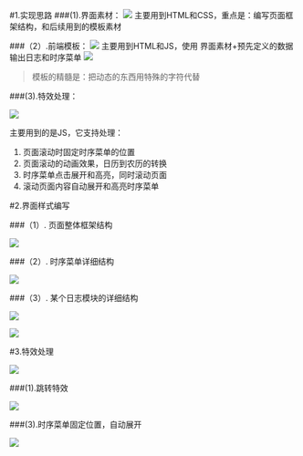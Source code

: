 #1.实现思路
###(1).界面素材：
![](http://oncweb6po.bkt.clouddn.com/%E5%BE%AE%E4%BF%A1%E5%9B%BE%E7%89%87_20170713153245.png)
主要用到HTML和CSS，重点是：编写页面框架结构，和后续用到的模板素材

###（2）.前端模板：
![](http://oncweb6po.bkt.clouddn.com/%E5%BE%AE%E4%BF%A1%E5%9B%BE%E7%89%87_20170713153419.png)
主要用到HTML和JS，使用 界面素材+预先定义的数据 输出日志和时序菜单
![](http://oncweb6po.bkt.clouddn.com/%E5%BE%AE%E4%BF%A1%E5%9B%BE%E7%89%87_20170713180115.png)

> 模板的精髓是：把动态的东西用特殊的字符代替

###(3).特效处理：

![](http://oncweb6po.bkt.clouddn.com/%E5%BE%AE%E4%BF%A1%E5%9B%BE%E7%89%87_20170713153324.png)

主要用到的是JS，它支持处理：

1. 页面滚动时固定时序菜单的位置
2. 页面滚动的动画效果，日历到农历的转换
3. 时序菜单点击展开和高亮，同时滚动页面
4. 滚动页面内容自动展开和高亮时序菜单

#2.界面样式编写

###（1）. 页面整体框架结构

![](http://oncweb6po.bkt.clouddn.com/%E5%BE%AE%E4%BF%A1%E5%9B%BE%E7%89%87_20170713154123.png)

###（2）. 时序菜单详细结构

![](http://oncweb6po.bkt.clouddn.com/%E5%BE%AE%E4%BF%A1%E5%9B%BE%E7%89%87_20170713160544.png)

###（3）. 某个日志模块的详细结构

![](http://oncweb6po.bkt.clouddn.com/%E5%BE%AE%E4%BF%A1%E5%9B%BE%E7%89%87_20170713161741.png)

![](http://oncweb6po.bkt.clouddn.com/%E5%BE%AE%E4%BF%A1%E5%9B%BE%E7%89%87_20170713161809.png)

#3.特效处理

![](http://oncweb6po.bkt.clouddn.com/%E5%BE%AE%E4%BF%A1%E5%9B%BE%E7%89%87_20170713204703.png)

###(1).跳转特效

![](http://oncweb6po.bkt.clouddn.com/%E5%BE%AE%E4%BF%A1%E5%9B%BE%E7%89%87_20170713213832.png)

###(3).时序菜单固定位置，自动展开

![](http://oncweb6po.bkt.clouddn.com/%E5%BE%AE%E4%BF%A1%E5%9B%BE%E7%89%87_20170714005251.png)